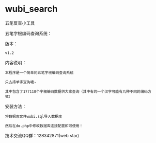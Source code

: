 # wubi_search
五笔反查小工具

五笔字根编码查询系统：

版本：

	v1.2                                                              


内容说明：

	本程序是一个简单的五笔字根编码查询系统      

	只支持单字查询哦~                                                                        

	其中包含了177118个字根编码数据供大家查询（其中有的一个汉字可能有几种不同的编码方式）     


安装方法：

	将数据库文件wubi.sql导入数据库                                                           

	然后在do.php中修改数据库连接配置即可使用！                                             



技术交流QQ群：128342871(web star) 

